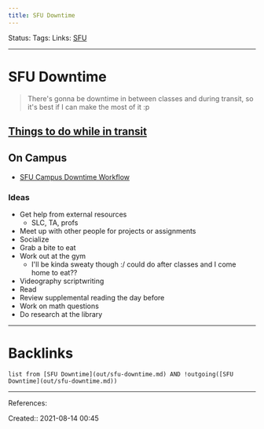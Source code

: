 ```yaml
---
title: SFU Downtime
---
```

Status: 
Tags: 
Links: [SFU](out/sfu.md)
___
# SFU Downtime
> There's gonna be downtime in between classes and during transit, so it's best if I can make the most of it :p
## [Things to do while in transit](out/things-to-do-while-in-transit.md)
## On Campus
- [SFU Campus Downtime Workflow](out/sfu-campus-downtime-workflow.md)
### Ideas
- Get help from external resources
	- SLC, TA, profs
- Meet up with other people for projects or assignments
- Socialize
- Grab a bite to eat
- Work out at the gym
	- I'll be kinda sweaty though :/ could do after classes and I come home to eat??
- Videography scriptwriting
- Read
- Review supplemental reading the day before
- Work on math questions
- Do research at the library
___
# Backlinks
```dataview
list from [SFU Downtime](out/sfu-downtime.md) AND !outgoing([SFU Downtime](out/sfu-downtime.md))
```
___
References:

Created:: 2021-08-14 00:45
